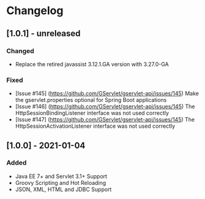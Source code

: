 # Changelog

## [1.0.1] - unreleased

### Changed

- Replace the retired javassist 3.12.1.GA version with 3.27.0-GA

### Fixed 

- [Issue #145] (https://github.com/GServlet/gservlet-api/issues/145) Make the gservlet.properties optional for Spring Boot applications
- [Issue #146] (https://github.com/GServlet/gservlet-api/issues/145) The HttpSessionBindingListener interface was not used correctly
- [Issue #147] (https://github.com/GServlet/gservlet-api/issues/145) The HttpSessionActivationListener interface was not used correctly


## [1.0.0] - 2021-01-04

### Added

- Java EE 7+ and Servlet 3.1+ Support
- Groovy Scripting and Hot Reloading
- JSON, XML, HTML and JDBC Support